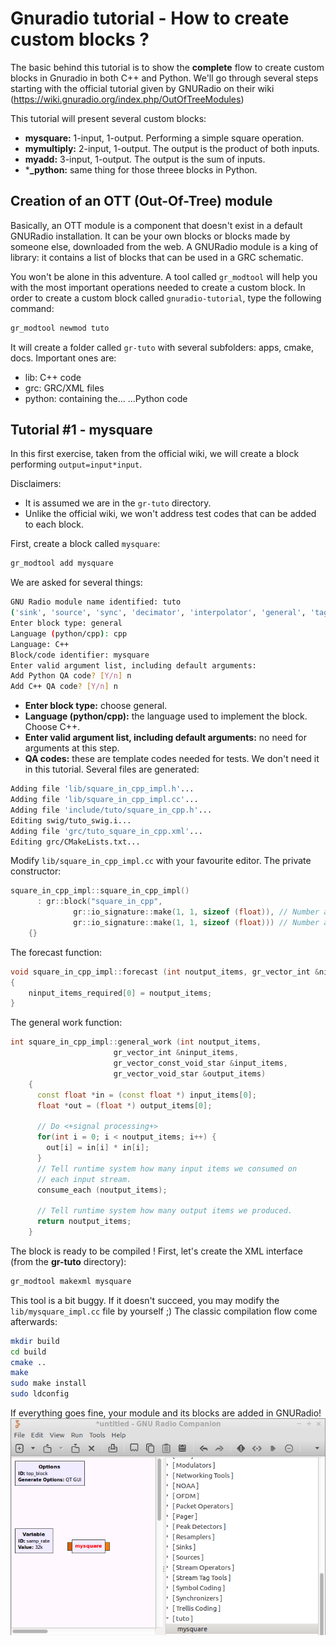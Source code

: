 # Gnuradio tutorial - How to create custom blocks ?

The basic behind this tutorial is to show the **complete** flow to create custom blocks in Gnuradio in both C++ and Python. We'll go through several steps starting with the official tutorial given by GNURadio on their wiki (https://wiki.gnuradio.org/index.php/OutOfTreeModules)

This tutorial will present several custom blocks:

* **mysquare:** 1-input, 1-output. Performing a simple square operation.
* **mymultiply:** 2-input, 1-output. The output is the product of both inputs.
* **myadd:** 3-input, 1-output. The output is the sum of inputs.
* ***_python:** same thing for those threee blocks in Python.

## Creation of an OTT (Out-Of-Tree) module
Basically, an OTT module is a component that doesn't exist in a default GNURadio installation. It can be your own blocks or blocks made by someone else, downloaded from the web. A GNURadio module is a king of library: it contains a list of blocks that can be used in a GRC schematic.

You won't be alone in this adventure. A tool called `gr_modtool` will help you with the most important operations needed to create a custom block. In order to create a custom block called `gnuradio-tutorial`, type the following command:

```bash
gr_modtool newmod tuto
```

It will create a folder called `gr-tuto` with several subfolders: apps, cmake, docs. Important ones are:

* lib: C++ code
* grc: GRC/XML files
* python: containing the... ...Python code

## Tutorial #1 - mysquare

In this first exercise, taken from the official wiki, we will create a block performing `output=input*input`.

Disclaimers:
* It is assumed we are in the `gr-tuto` directory.
* Unlike the official wiki, we won't address test codes that can be added to each block.

First, create a block called `mysquare`:
```bash
gr_modtool add mysquare
```

We are asked for several things:
```bash
GNU Radio module name identified: tuto
('sink', 'source', 'sync', 'decimator', 'interpolator', 'general', 'tagged_stream', 'hier', 'noblock')
Enter block type: general
Language (python/cpp): cpp
Language: C++
Block/code identifier: mysquare
Enter valid argument list, including default arguments: 
Add Python QA code? [Y/n] n
Add C++ QA code? [Y/n] n
```
* **Enter block type:** choose general.
* **Language (python/cpp):** the language used to implement the block. Choose C++.
* **Enter valid argument list, including default arguments:** no need for arguments at this step.
* **QA codes:** these are template codes needed for tests. We don't need it in this tutorial.
Several files are generated:
```bash
Adding file 'lib/square_in_cpp_impl.h'...
Adding file 'lib/square_in_cpp_impl.cc'...
Adding file 'include/tuto/square_in_cpp.h'...
Editing swig/tuto_swig.i...
Adding file 'grc/tuto_square_in_cpp.xml'...
Editing grc/CMakeLists.txt...
```
Modify `lib/square_in_cpp_impl.cc` with your favourite editor.
The private constructor:
```C++
square_in_cpp_impl::square_in_cpp_impl()
      : gr::block("square_in_cpp",
              gr::io_signature::make(1, 1, sizeof (float)), // Number and type of inputs
              gr::io_signature::make(1, 1, sizeof (float))) // Number and type of outputs
    {}
```
The forecast function:
```C++
void square_in_cpp_impl::forecast (int noutput_items, gr_vector_int &ninput_items_required)
{
    ninput_items_required[0] = noutput_items;
}
```
The general work function:
```C++
int square_in_cpp_impl::general_work (int noutput_items,
                       gr_vector_int &ninput_items,
                       gr_vector_const_void_star &input_items,
                       gr_vector_void_star &output_items)
    {
      const float *in = (const float *) input_items[0];
      float *out = (float *) output_items[0];

      // Do <+signal processing+>
      for(int i = 0; i < noutput_items; i++) {
        out[i] = in[i] * in[i];
      }
      // Tell runtime system how many input items we consumed on
      // each input stream.
      consume_each (noutput_items);

      // Tell runtime system how many output items we produced.
      return noutput_items;
    }
```
The block is ready to be compiled !
First, let's create the XML interface (from the **gr-tuto** directory):
```bash
gr_modtool makexml mysquare
```
This tool is a bit buggy. If it doesn't succeed, you may modify the `lib/mysquare_impl.cc` file by yourself ;)
The classic compilation flow come afterwards:
```bash
mkdir build
cd build
cmake ..
make
sudo make install
sudo ldconfig
```
If everything goes fine, your module and its blocks are added in GNURadio!
![grc_screen.png](https://raw.githubusercontent.com/pcotret/gnuradio-tutorial/master/img/grc_screen.png)
